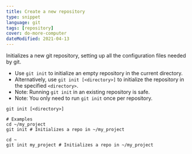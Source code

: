 ```yaml
---
title: Create a new repository
type: snippet
language: git
tags: [repository]
cover: do-more-computer
dateModified: 2021-04-13
---
```


Initializes a new git repository, setting up all the configuration files needed by git.

- Use `git init` to initialize an empty repository in the current directory.
- Alternatively, use `git init [<directory>]` to initialize the repository in the specified `<directory>`.
- Note: Running `git init` in an existing repository is safe.
- Note: You only need to run `git init` once per repository.

```shell
git init [<directory>]

# Examples
cd ~/my_project
git init # Initializes a repo in ~/my_project

cd ~
git init my_project # Initializes a repo in ~/my_project
```
